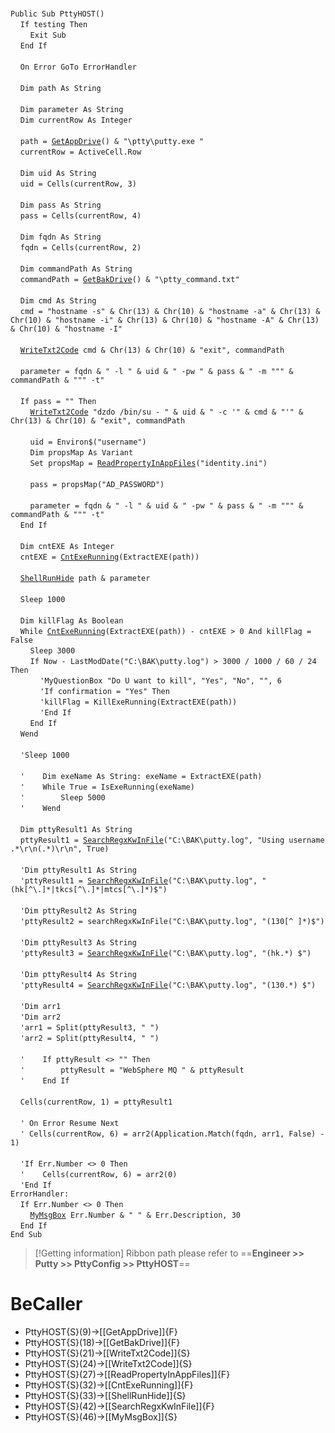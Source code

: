 &nbsp;  &nbsp;  &nbsp;  &nbsp;  
`Public Sub PttyHOST()`  
&nbsp;&nbsp;&nbsp;&nbsp;`If testing Then`  
&nbsp;&nbsp;&nbsp;&nbsp;&nbsp;&nbsp;&nbsp;&nbsp;`Exit Sub`  
&nbsp;&nbsp;&nbsp;&nbsp;`End If`  
&nbsp;  &nbsp;  &nbsp;  &nbsp;  
&nbsp;&nbsp;&nbsp;&nbsp;`On Error GoTo ErrorHandler`  
&nbsp;  &nbsp;  &nbsp;  &nbsp;  
&nbsp;&nbsp;&nbsp;&nbsp;`Dim path As String`  
&nbsp;  &nbsp;  &nbsp;  &nbsp;  
&nbsp;&nbsp;&nbsp;&nbsp;`Dim parameter As String`  
&nbsp;&nbsp;&nbsp;&nbsp;`Dim currentRow As Integer`  
&nbsp;  &nbsp;  &nbsp;  &nbsp;  
&nbsp;&nbsp;&nbsp;&nbsp;`path = `[`GetAppDrive`](GetAppDrive)`() & "\ptty\putty.exe "`  
&nbsp;&nbsp;&nbsp;&nbsp;`currentRow = ActiveCell.Row`  
&nbsp;  &nbsp;  &nbsp;  &nbsp;  
&nbsp;&nbsp;&nbsp;&nbsp;`Dim uid As String`  
&nbsp;&nbsp;&nbsp;&nbsp;`uid = Cells(currentRow, 3)`  
&nbsp;  &nbsp;  &nbsp;  &nbsp;  
&nbsp;&nbsp;&nbsp;&nbsp;`Dim pass As String`  
&nbsp;&nbsp;&nbsp;&nbsp;`pass = Cells(currentRow, 4)`  
&nbsp;  &nbsp;  &nbsp;  &nbsp;  
&nbsp;&nbsp;&nbsp;&nbsp;`Dim fqdn As String`  
&nbsp;&nbsp;&nbsp;&nbsp;`fqdn = Cells(currentRow, 2)`  
&nbsp;  &nbsp;  &nbsp;  &nbsp;  
&nbsp;&nbsp;&nbsp;&nbsp;`Dim commandPath As String`  
&nbsp;&nbsp;&nbsp;&nbsp;`commandPath = `[`GetBakDrive`](GetBakDrive)`() & "\ptty_command.txt"`  
&nbsp;  &nbsp;  &nbsp;  &nbsp;  
&nbsp;&nbsp;&nbsp;&nbsp;`Dim cmd As String`  
&nbsp;&nbsp;&nbsp;&nbsp;`cmd = "hostname -s" & Chr(13) & Chr(10) & "hostname -a" & Chr(13) & Chr(10) & "hostname -i" & Chr(13) & Chr(10) & "hostname -A" & Chr(13) & Chr(10) & "hostname -I"`  
&nbsp;  &nbsp;  &nbsp;  &nbsp;  
&nbsp;&nbsp;&nbsp;&nbsp;[`WriteTxt2Code`](WriteTxt2Code)` cmd & Chr(13) & Chr(10) & "exit", commandPath`  
&nbsp;  &nbsp;  &nbsp;  &nbsp;  
&nbsp;&nbsp;&nbsp;&nbsp;`parameter = fqdn & " -l " & uid & " -pw " & pass & " -m """ & commandPath & """ -t"`  
&nbsp;  &nbsp;  &nbsp;  &nbsp;  
&nbsp;&nbsp;&nbsp;&nbsp;`If pass = "" Then`  
&nbsp;&nbsp;&nbsp;&nbsp;&nbsp;&nbsp;&nbsp;&nbsp;[`WriteTxt2Code`](WriteTxt2Code)` "dzdo /bin/su - " & uid & " -c '" & cmd & "'" & Chr(13) & Chr(10) & "exit", commandPath`  
&nbsp;  &nbsp;  &nbsp;  &nbsp;  
&nbsp;&nbsp;&nbsp;&nbsp;&nbsp;&nbsp;&nbsp;&nbsp;`uid = Environ$("username")`  
&nbsp;&nbsp;&nbsp;&nbsp;&nbsp;&nbsp;&nbsp;&nbsp;`Dim propsMap As Variant`  
&nbsp;&nbsp;&nbsp;&nbsp;&nbsp;&nbsp;&nbsp;&nbsp;`Set propsMap = `[`ReadPropertyInAppFiles`](ReadPropertyInAppFiles)`("identity.ini")`  
&nbsp;  &nbsp;  &nbsp;  &nbsp;  
&nbsp;&nbsp;&nbsp;&nbsp;&nbsp;&nbsp;&nbsp;&nbsp;`pass = propsMap("AD_PASSWORD")`  
&nbsp;  &nbsp;  &nbsp;  &nbsp;  
&nbsp;&nbsp;&nbsp;&nbsp;&nbsp;&nbsp;&nbsp;&nbsp;`parameter = fqdn & " -l " & uid & " -pw " & pass & " -m """ & commandPath & """ -t"`  
&nbsp;&nbsp;&nbsp;&nbsp;`End If`  
&nbsp;  &nbsp;  &nbsp;  &nbsp;  
&nbsp;&nbsp;&nbsp;&nbsp;`Dim cntEXE As Integer`  
&nbsp;&nbsp;&nbsp;&nbsp;`cntEXE = `[`CntExeRunning`](CntExeRunning)`(ExtractEXE(path))`  
&nbsp;  &nbsp;  &nbsp;  &nbsp;  
&nbsp;&nbsp;&nbsp;&nbsp;[`ShellRunHide`](ShellRunHide)` path & parameter`  
&nbsp;  &nbsp;  &nbsp;  &nbsp;  
&nbsp;&nbsp;&nbsp;&nbsp;`Sleep 1000`  
&nbsp;  &nbsp;  &nbsp;  &nbsp;  
&nbsp;&nbsp;&nbsp;&nbsp;`Dim killFlag As Boolean`  
&nbsp;&nbsp;&nbsp;&nbsp;`While `[`CntExeRunning`](CntExeRunning)`(ExtractEXE(path)) - cntEXE > 0 And killFlag = False`  
&nbsp;&nbsp;&nbsp;&nbsp;&nbsp;&nbsp;&nbsp;&nbsp;`Sleep 3000`  
&nbsp;&nbsp;&nbsp;&nbsp;&nbsp;&nbsp;&nbsp;&nbsp;`If Now - LastModDate("C:\BAK\putty.log") > 3000 / 1000 / 60 / 24 Then`  
&nbsp;&nbsp;&nbsp;&nbsp;&nbsp;&nbsp;&nbsp;&nbsp;&nbsp;&nbsp;&nbsp;&nbsp;`'MyQuestionBox "Do U want to kill", "Yes", "No", "", 6`  
&nbsp;&nbsp;&nbsp;&nbsp;&nbsp;&nbsp;&nbsp;&nbsp;&nbsp;&nbsp;&nbsp;&nbsp;`'If confirmation = "Yes" Then`  
&nbsp;&nbsp;&nbsp;&nbsp;&nbsp;&nbsp;&nbsp;&nbsp;&nbsp;&nbsp;&nbsp;&nbsp;`'killFlag = KillExeRunning(ExtractEXE(path))`  
&nbsp;&nbsp;&nbsp;&nbsp;&nbsp;&nbsp;&nbsp;&nbsp;&nbsp;&nbsp;&nbsp;&nbsp;`'End If`  
&nbsp;&nbsp;&nbsp;&nbsp;&nbsp;&nbsp;&nbsp;&nbsp;`End If`  
&nbsp;&nbsp;&nbsp;&nbsp;`Wend`  
&nbsp;  &nbsp;  &nbsp;  &nbsp;  
&nbsp;&nbsp;&nbsp;&nbsp;`'Sleep 1000`  
&nbsp;  &nbsp;  &nbsp;  &nbsp;  
&nbsp;&nbsp;&nbsp;&nbsp;`'    Dim exeName As String: exeName = ExtractEXE(path)`  
&nbsp;&nbsp;&nbsp;&nbsp;`'    While True = IsExeRunning(exeName)`  
&nbsp;&nbsp;&nbsp;&nbsp;`'        Sleep 5000`  
&nbsp;&nbsp;&nbsp;&nbsp;`'    Wend`  
&nbsp;  &nbsp;  &nbsp;  &nbsp;  
&nbsp;&nbsp;&nbsp;&nbsp;`Dim pttyResult1 As String`  
&nbsp;&nbsp;&nbsp;&nbsp;`pttyResult1 = `[`SearchRegxKwInFile`](SearchRegxKwInFile)`("C:\BAK\putty.log", "Using username .*\r\n(.*)\r\n", True)`  
&nbsp;  &nbsp;  &nbsp;  &nbsp;  
&nbsp;&nbsp;&nbsp;&nbsp;`'Dim pttyResult1 As String`  
&nbsp;&nbsp;&nbsp;&nbsp;`'pttyResult1 = `[`SearchRegxKwInFile`](SearchRegxKwInFile)`("C:\BAK\putty.log", "(hk[^\.]*|tkcs[^\.]*|mtcs[^\.]*)$")`  
&nbsp;  &nbsp;  &nbsp;  &nbsp;  
&nbsp;&nbsp;&nbsp;&nbsp;`'Dim pttyResult2 As String`  
&nbsp;&nbsp;&nbsp;&nbsp;`'pttyResult2 = searchRegxKwInFile("C:\BAK\putty.log", "(130[^ ]*)$")`  
&nbsp;  &nbsp;  &nbsp;  &nbsp;  
&nbsp;&nbsp;&nbsp;&nbsp;`'Dim pttyResult3 As String`  
&nbsp;&nbsp;&nbsp;&nbsp;`'pttyResult3 = `[`SearchRegxKwInFile`](SearchRegxKwInFile)`("C:\BAK\putty.log", "(hk.*) $")`  
&nbsp;  &nbsp;  &nbsp;  &nbsp;  
&nbsp;&nbsp;&nbsp;&nbsp;`'Dim pttyResult4 As String`  
&nbsp;&nbsp;&nbsp;&nbsp;`'pttyResult4 = `[`SearchRegxKwInFile`](SearchRegxKwInFile)`("C:\BAK\putty.log", "(130.*) $")`  
&nbsp;  &nbsp;  &nbsp;  &nbsp;  
&nbsp;&nbsp;&nbsp;&nbsp;`'Dim arr1`  
&nbsp;&nbsp;&nbsp;&nbsp;`'Dim arr2`  
&nbsp;&nbsp;&nbsp;&nbsp;`'arr1 = Split(pttyResult3, " ")`  
&nbsp;&nbsp;&nbsp;&nbsp;`'arr2 = Split(pttyResult4, " ")`  
&nbsp;  &nbsp;  &nbsp;  &nbsp;  
&nbsp;&nbsp;&nbsp;&nbsp;`'    If pttyResult <> "" Then`  
&nbsp;&nbsp;&nbsp;&nbsp;`'        pttyResult = "WebSphere MQ " & pttyResult`  
&nbsp;&nbsp;&nbsp;&nbsp;`'    End If`  
&nbsp;  &nbsp;  &nbsp;  &nbsp;  
&nbsp;&nbsp;&nbsp;&nbsp;`Cells(currentRow, 1) = pttyResult1`  
&nbsp;  &nbsp;  &nbsp;  &nbsp;  
&nbsp;&nbsp;&nbsp;&nbsp;`' On Error Resume Next`  
&nbsp;&nbsp;&nbsp;&nbsp;`' Cells(currentRow, 6) = arr2(Application.Match(fqdn, arr1, False) - 1)`  
&nbsp;  &nbsp;  &nbsp;  &nbsp;  
&nbsp;&nbsp;&nbsp;&nbsp;`'If Err.Number <> 0 Then`  
&nbsp;&nbsp;&nbsp;&nbsp;`'    Cells(currentRow, 6) = arr2(0)`  
&nbsp;&nbsp;&nbsp;&nbsp;`'End If`  
`ErrorHandler:`  
&nbsp;&nbsp;&nbsp;&nbsp;`If Err.Number <> 0 Then`  
&nbsp;&nbsp;&nbsp;&nbsp;&nbsp;&nbsp;&nbsp;&nbsp;[`MyMsgBox`](MyMsgBox)` Err.Number & " " & Err.Description, 30`  
&nbsp;&nbsp;&nbsp;&nbsp;`End If`  
`End Sub`  


> [!Getting information]
> Ribbon path please refer to ==**Engineer >> Putty >> PttyConfig >> PttyHOST**==


# BeCaller
- PttyHOST{S}(9)->[[GetAppDrive]]{F}
- PttyHOST{S}(18)->[[GetBakDrive]]{F}
- PttyHOST{S}(21)->[[WriteTxt2Code]]{S}
- PttyHOST{S}(24)->[[WriteTxt2Code]]{S}
- PttyHOST{S}(27)->[[ReadPropertyInAppFiles]]{F}
- PttyHOST{S}(32)->[[CntExeRunning]]{F}
- PttyHOST{S}(33)->[[ShellRunHide]]{S}
- PttyHOST{S}(42)->[[SearchRegxKwInFile]]{F}
- PttyHOST{S}(46)->[[MyMsgBox]]{S}

